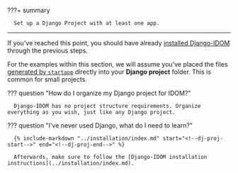 ???+ summary

      Set up a Django Project with at least one app.

---

If you've reached this point, you should have already [installed Django-IDOM](../installation/index.md) through the previous steps.

For the examples within this section, we will assume you've placed the files [generated by `startapp`](https://docs.djangoproject.com/en/dev/intro/tutorial01/#creating-the-polls-app) directly into your **Django project** folder. This is common for small projects.

??? question "How do I organize my Django project for IDOM?"

      Django-IDOM has no project structure requirements. Organize everything as you wish, just like any Django project.

??? question "I've never used Django, what do I need to learn?"

      {% include-markdown "../installation/index.md" start="<!--dj-proj-start-->" end="<!--dj-proj-end-->" %}

      Afterwards, make sure to follow the [Django-IDOM installation instructions](../installation/index.md).
